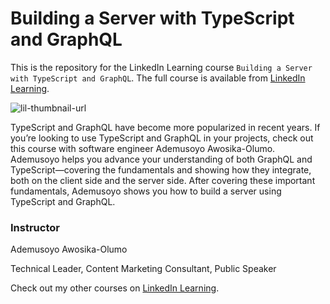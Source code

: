# Building a Server with TypeScript and GraphQL
This is the repository for the LinkedIn Learning course `Building a Server with TypeScript and GraphQL`. The full course is available from [LinkedIn Learning][lil-course-url].

![lil-thumbnail-url]

TypeScript and GraphQL have become more popularized in recent years. If you’re looking to use TypeScript and GraphQL in your projects, check out this course with software engineer Ademusoyo Awosika-Olumo. Ademusoyo helps you advance your understanding of both GraphQL and TypeScript—covering the fundamentals and showing how they integrate, both on the client side and the server side. After covering these important fundamentals, Ademusoyo shows you how to build a server using TypeScript and GraphQL.

### Instructor

Ademusoyo Awosika-Olumo

Technical Leader, Content Marketing Consultant, Public Speaker                        

Check out my other courses on [LinkedIn Learning](https://www.linkedin.com/learning/instructors/ademusoyo-awosika-olumo?u=104).


[0]: # (Replace these placeholder URLs with actual course URLs)

[lil-course-url]: https://www.linkedin.com/learning/building-a-server-with-typescript-and-graphql
[lil-thumbnail-url]: https://media.licdn.com/dms/image/D4E0DAQE2ZAVe7iNWhA/learning-public-crop_675_1200/0/1715205945707?e=2147483647&v=beta&t=d7vJNFJ-UR_bKOocg-dw60tBuTMQ51o-4XI5EwajKno
